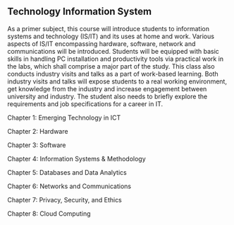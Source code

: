 Technology Information System
------------------------------------------------------------------------------------------------------------------------------
As a primer subject, this course will introduce students to information systems and technology (IS/IT) and its uses at home and work. Various aspects of IS/IT encompassing hardware, software, network and communications will be introduced. Students will be equipped with basic skills in handling PC installation and productivity tools via practical work in the labs, which shall comprise a major part of the study. This class also conducts industry visits and talks as a part of work-based learning. Both industry visits and talks will expose students to a real working environment, get knowledge from the industry and increase engagement between university and industry. The student also needs to briefly explore the requirements and job specifications for a career in IT.

Chapter 1: Emerging Technology in ICT

Chapter 2: Hardware

Chapter 3: Software

Chapter 4: Information Systems & Methodology

Chapter 5: Databases and Data Analytics

Chapter 6: Networks and Communications

Chapter 7: Privacy, Security, and Ethics

Chapter 8: Cloud Computing
